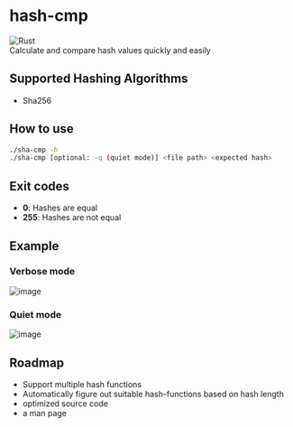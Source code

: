 # hash-cmp
![Rust](https://img.shields.io/badge/rust-%23000000.svg?style=for-the-badge&logo=rust&logoColor=white)\
Calculate and compare hash values quickly and easily

## Supported Hashing Algorithms
- Sha256

## How to use
```bash
./sha-cmp -h
./sha-cmp [optional: -q (quiet mode)] <file path> <expected hash>
```

## Exit codes
- **0**: Hashes are equal
- **255**: Hashes are not equal

## Example
### Verbose mode
![image](https://user-images.githubusercontent.com/77125551/181935367-3dd1910d-70be-4a01-80c7-9bd893a4682e.png)

### Quiet mode
![image](https://user-images.githubusercontent.com/77125551/181935391-d6f9275c-9bd8-4af5-b302-f50bb641d7a3.png)


## Roadmap
- Support multiple hash functions
- Automatically figure out suitable hash-functions based on hash length
- optimized source code
- a man page

